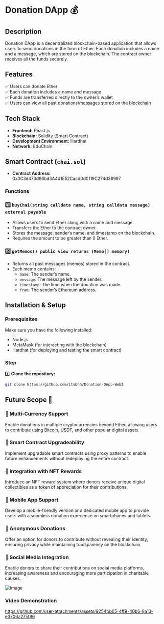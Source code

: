 # Donation DApp 💰

## Description  
Donation DApp is a decentralized blockchain-based application that allows users to send donations in the form of Ether. Each donation includes a name and a message, which are stored on the blockchain. The contract owner receives all the funds securely.  

## Features  
✅ Users can donate Ether  
✅ Each donation includes a name and message  
✅ Funds are transferred directly to the owner’s wallet  
✅ Users can view all past donations/messages stored on the blockchain  

## Tech Stack  
- **Frontend:** React.js  
- **Blockchain:** Solidity (Smart Contract)  
- **Development Environment:** Hardhat  
- **Network:** EduChain  

## Smart Contract (`chai.sol`)  

- **Contract Address:** 0x3C3e473d96bd3A4d1E52Cacd0d0119C274d38997 

### Functions  

### 1️⃣ `buyChai(string calldata name, string calldata message) external payable`  
   - Allows users to send Ether along with a name and message.  
   - Transfers the Ether to the contract owner.  
   - Stores the message, sender’s name, and timestamp on the blockchain.  
   - Requires the amount to be greater than 0 Ether.  

### 2️⃣ `getMemos() public view returns (Memo[] memory)`  
   - Returns all past messages (memos) stored in the contract.  
   - Each memo contains:  
     - `name`: The sender’s name.  
     - `message`: The message left by the sender.  
     - `timestamp`: The time when the donation was made.  
     - `from`: The sender’s Ethereum address.  

## Installation & Setup  

### Prerequisites  
Make sure you have the following installed:  
- Node.js  
- MetaMask (for interacting with the blockchain)  
- Hardhat (for deploying and testing the smart contract)  

### Step 
1️⃣ **Clone the repository:**  
   ```sh
   git clone https://github.com/itsbhh/Donation-DApp-Web3
   ```

 ## Future Scope 🚀

### 🔹 Multi-Currency Support  
Enable donations in multiple cryptocurrencies beyond Ether, allowing users to contribute using Bitcoin, USDT, and other popular digital assets.

### 🔹 Smart Contract Upgradeability  
Implement upgradable smart contracts using proxy patterns to enable future enhancements without redeploying the entire contract.

### 🔹 Integration with NFT Rewards  
Introduce an NFT reward system where donors receive unique digital collectibles as a token of appreciation for their contributions.

### 🔹 Mobile App Support  
Develop a mobile-friendly version or a dedicated mobile app to provide users with a seamless donation experience on smartphones and tablets.

### 🔹 Anonymous Donations  
Offer an option for donors to contribute without revealing their identity, ensuring privacy while maintaining transparency on the blockchain.

### 🔹 Social Media Integration  
Enable donors to share their contributions on social media platforms, increasing awareness and encouraging more participation in charitable causes.


![image](https://github.com/user-attachments/assets/4338bde5-64a1-4683-8c47-23e85b5ac502)



### Video Demonstration
https://github.com/user-attachments/assets/9254bb05-4ff9-40b6-8a13-e3706a275f86



